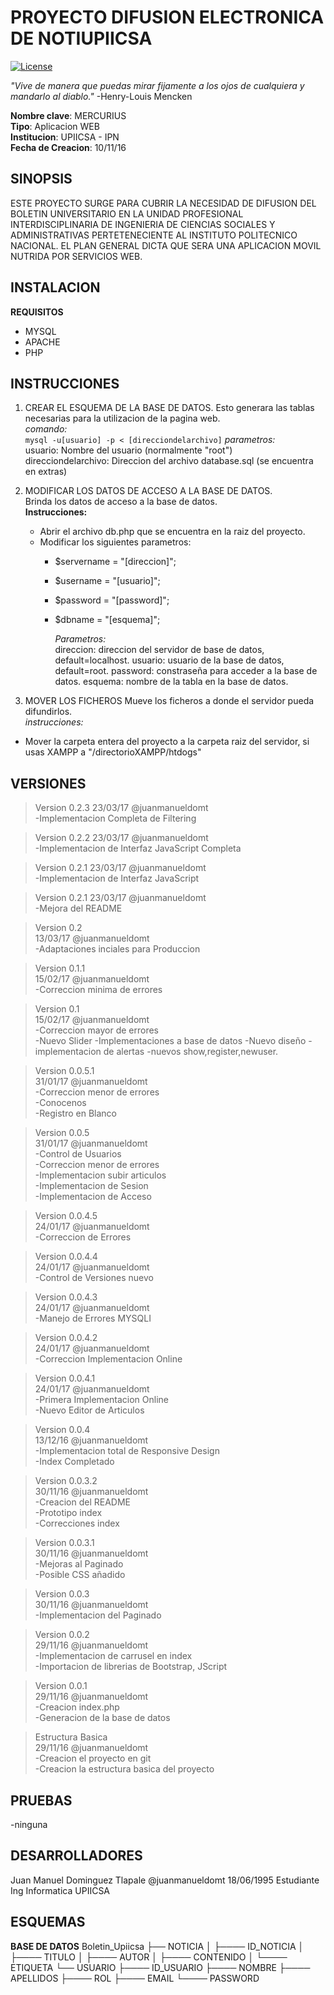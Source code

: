 PROYECTO DIFUSION ELECTRONICA DE NOTIUPIICSA
==========================
[![License](https://img.shields.io/badge/License-BSD%202--Clause-orange.svg)](https://opensource.org/licenses/BSD-2-Clause)


*"Vive de manera que puedas mirar fijamente a los ojos
                    de cualquiera y mandarlo al diablo."* -Henry-Louis Mencken

**Nombre clave**: MERCURIUS  
**Tipo**: Aplicacion WEB  
**Institucion**: UPIICSA - IPN  
**Fecha de Creacion**: 10/11/16  

## SINOPSIS ##  
ESTE PROYECTO SURGE PARA CUBRIR LA NECESIDAD DE DIFUSION DEL BOLETIN UNIVERSITARIO EN LA UNIDAD PROFESIONAL INTERDISCIPLINARIA DE INGENIERIA DE CIENCIAS SOCIALES Y ADMINISTRATIVAS PERTETENECIENTE AL INSTITUTO POLITECNICO NACIONAL. EL PLAN GENERAL DICTA QUE SERA UNA APLICACION MOVIL NUTRIDA POR SERVICIOS WEB.

## INSTALACION ##
**REQUISITOS**
* MYSQL  
* APACHE  
* PHP  

## INSTRUCCIONES ##  
1. CREAR EL ESQUEMA DE LA BASE DE DATOS.
Esto generara las tablas necesarias para la utilizacion de la pagina web.  
*comando:*  
`mysql -u[usuario] -p < [direcciondelarchivo]` 
*parametros:*  
usuario: Nombre del usuario (normalmente "root")  
direcciondelarchivo: Direccion del archivo database.sql (se encuentra en extras)  

2. MODIFICAR LOS DATOS DE ACCESO A LA BASE DE DATOS.  
Brinda los datos de acceso a la base de datos.  
**Instrucciones:**  
    * Abrir el archivo db.php que se encuentra en la raiz del proyecto.  
    * Modificar los siguientes parametros:  
        * $servername = "[direccion]";  
        * $username = "[usuario]";  
        * $password = "[password]";  
        * $dbname = "[esquema]";  

            *Parametros:*  
            direccion: direccion del servidor de base de datos, default=localhost.
            usuario: usuario de la base de datos, default=root.
            password: constraseña para acceder a la base de datos.
            esquema: nombre de la tabla en la base de datos.  

3. MOVER LOS FICHEROS
Mueve los ficheros a donde el servidor pueda difundirlos.  
*instrucciones:*  
* Mover la carpeta entera del proyecto a la carpeta raiz del servidor, si usas XAMPP a "/directorioXAMPP/htdogs"  





## VERSIONES ##
>Version 0.2.3
23/03/17    @juanmanueldomt  
-Implementacion Completa de Filtering  

>Version 0.2.2
23/03/17    @juanmanueldomt  
-Implementacion de Interfaz JavaScript Completa  

>Version 0.2.1
23/03/17    @juanmanueldomt  
-Implementacion de Interfaz JavaScript  

>Version 0.2.1
23/03/17    @juanmanueldomt  
-Mejora del README  

>Version 0.2  
13/03/17    @juanmanueldomt  
-Adaptaciones inciales para Produccion  

>Version 0.1.1  
15/02/17    @juanmanueldomt  
-Correccion minima de errores  

>Version 0.1  
15/02/17    @juanmanueldomt  
-Correccion mayor de errores  
-Nuevo Slider
-Implementaciones a base de datos
-Nuevo diseño
-implementacion de alertas
-nuevos show,register,newuser.

>Version 0.0.5.1  
31/01/17    @juanmanueldomt  
-Correccion menor de errores  
-Conocenos  
-Registro en Blanco  

>Version 0.0.5  
31/01/17    @juanmanueldomt  
-Control de Usuarios  
-Correccion menor de errores  
-Implementacion subir articulos  
-Implementacion de Sesion  
-Implementacion de Acceso  

>Version 0.0.4.5  
24/01/17    @juanmanueldomt  
-Correccion de Errores  

>Version 0.0.4.4  
24/01/17    @juanmanueldomt  
-Control de Versiones nuevo  

>Version 0.0.4.3  
24/01/17    @juanmanueldomt  
-Manejo de Errores MYSQLI  

>Version 0.0.4.2  
24/01/17    @juanmanueldomt  
-Correccion Implementacion Online  

>Version 0.0.4.1  
24/01/17    @juanmanueldomt  
-Primera Implementacion Online  
-Nuevo Editor de Articulos  

>Version 0.0.4  
13/12/16    @juanmanueldomt  
-Implementacion total de Responsive Design  
-Index Completado  

>Version 0.0.3.2  
30/11/16    @juanmanueldomt  
-Creacion del README  
-Prototipo index  
-Correcciones index  

>Version 0.0.3.1  
30/11/16    @juanmanueldomt  
-Mejoras al Paginado  
-Posible CSS añadido  
    
>Version 0.0.3  
30/11/16    @juanmanueldomt  
-Implementacion del Paginado  
    
>Version 0.0.2  
29/11/16    @juanmanueldomt  
-Implementacion de carrusel en index  
-Importacion de librerias de Bootstrap, JScript  

>Version 0.0.1  
29/11/16    @juanmanueldomt  
-Creacion index.php  
-Generacion de la base de datos  

>Estructura Basica  
29/11/16    @juanmanueldomt  
-Creacion el proyecto en git  
-Creacion la estructura basica del proyecto  


## PRUEBAS ##
-ninguna

## DESARROLLADORES ##
Juan Manuel Dominguez Tlapale
@juanmanueldomt 18/06/1995
Estudiante Ing Informatica
UPIICSA


## ESQUEMAS ##
**BASE DE DATOS**
Boletin_Upiicsa
    ├── NOTICIA
    │   ├──── ID_NOTICIA
    │   ├──── TITULO
    │   ├──── AUTOR
    │   ├──── CONTENIDO
    │   └──── ETIQUETA
    └── USUARIO
        ├──── ID_USUARIO
        ├──── NOMBRE
        ├──── APELLIDOS
        ├──── ROL
        ├──── EMAIL
        └──── PASSWORD



